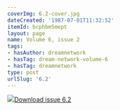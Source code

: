 ```yaml
---
coverImg: 6.2-cover.jpg
dateCreated: '1987-07-01T11:32:52'
itemId: bcphbm5mept
layout: page
name: Volume 6, issue 2
tags:
- hasAuthor: dreamnetwork
- hasTag: dream-network-volume-6
- hasTag: dreamnetwork
type: post
urlSlug: '6.2'
---
```

<img class="card-journal-img" src="../images/6.2-rect.jpg"/><a href="../files/pdfs/Volume_6/6.2-Dream-Network-Bulletin_Volume-6-Number-2.pdf" download="">Download issue 6.2</a>